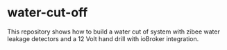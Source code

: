 # water-cut-off
This repository shows how to build a water cut of system with zibee water leakage detectors and a 12 Volt hand drill with ioBroker integration.
